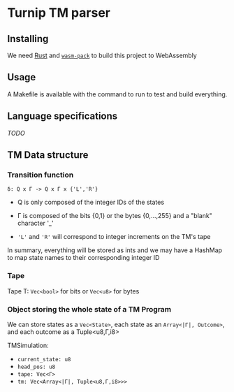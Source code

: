 # Turnip TM parser

## Installing

We need [Rust](https://www.rust-lang.org/tools/install) and
[`wasm-pack`](https://rustwasm.github.io/wasm-pack/installer/) to build this project to
WebAssembly 

## Usage

A Makefile is available with the command to run to test and build everything.

## Language specifications

*TODO*

## TM Data structure

### Transition function

```
δ: Q x Γ -> Q x Γ x {'L','R'}
```

- Q is only composed of the integer IDs of the states

- Γ is composed of the bits {0,1} or the bytes {0,...,255} and a "blank" character '_'

- `'L'` and `'R'` will correspond to integer increments on the TM's tape

In summary, everything will be stored as ints and we may have a HashMap to map state names to their
corresponding integer ID

### Tape

Tape T: `Vec<bool>` for bits or `Vec<u8>` for bytes


### Object storing the whole state of a TM Program

We can store states as a `Vec<State>`,
each state as an `Array<|Γ|, Outcome>`,
and each outcome as a Tuple<u8,Γ,i8>

TMSimulation:
- `current_state: u8`
- `head_pos: u8`
- `tape: Vec<Γ>`
- `tm: Vec<Array<|Γ|, Tuple<u8,Γ,i8>>>`

